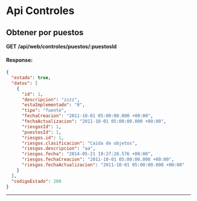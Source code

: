 # Api Controles

## Obtener por puestos

__GET__ __/api/web/controles/puestos/:puestosId__


#### Response:

```json
{
  "estado": true,
  "datos": [
    {
      "id": 1,
      "descripcion": "zzzz",
      "estaImplementado": "0",
      "tipo": "fuente",
      "fechaCreacion": "2011-10-01 05:00:00.000 +00:00",
      "fechaActualizacion": "2011-10-01 05:00:00.000 +00:00",
      "riesgosId": 1,
      "puestosId": 1,
      "riesgos.id": 1,
      "riesgos.clasificacion": "Caida de objetos",
      "riesgos.descripcion": "aa",
      "riesgos.fecha": "2014-05-21 19:27:28.576 +00:00",
      "riesgos.fechaCreacion": "2011-10-01 05:00:00.000 +00:00",
      "riesgos.fechaActualizacion": "2011-10-01 05:00:00.000 +00:00"
    }
  ],
  "codigoEstado": 200
}
```


___



